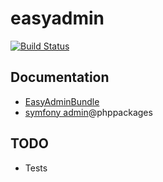 # easyadmin

[![Build Status](https://travis-ci.org/symfony-flex-demo/easyadmin.svg?branch=master)](https://travis-ci.org/symfony-flex-demo/easyadmin)

## Documentation
* [EasyAdminBundle](https://symfony.com/doc/current/bundles/EasyAdminBundle)
* [symfony admin](https://phppackages.org/s/symfony%20admin)@phppackages

## TODO
* Tests
